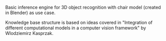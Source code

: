 Basic inference engine for 3D object recognition with chair model (created in Blender) as use case.

Knowledge base structure is based on ideas covered in "Integration of different computational models in a computer vision framework" by Wlodziemirz Kasprzak.

